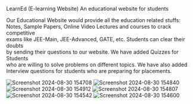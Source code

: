 LearnEd (E-learning Website)
An educational website for students   

Our Educational Website would provide all the education related stuffs:  
Notes, Sample Papers, Online Video Lectures and courses to crack competitive  
exams like JEE-Main, JEE-Advanced, GATE, etc. Students can clear their doubts  
by sending their questions to our website. We have added Quizzes for Students  
who are willing to solve problems on different topics. We have also added  
Interview questions for students who are preparing for placements.  
  
![Screenshot 2024-08-30 154708](https://github.com/user-attachments/assets/58f8002a-4883-46dd-99a1-59c6c9f0352a)
![Screenshot 2024-08-30 154840](https://github.com/user-attachments/assets/73dc3375-db28-40f7-9125-1508f174e29c)
![Screenshot 2024-08-30 154912](https://github.com/user-attachments/assets/fc0ce0ff-b5f7-4bfb-b88a-7de9791100e6)
![Screenshot 2024-08-30 154807](https://github.com/user-attachments/assets/5ae45a7b-8fbb-4f4e-905a-1d552c4b2b93)
![Screenshot 2024-08-30 154542](https://github.com/user-attachments/assets/01ffbba7-eb03-4b9a-b9cc-cbb1752f05bc)
![Screenshot 2024-08-30 154600](https://github.com/user-attachments/assets/8a3139ed-25ca-4e9b-a136-b34f80efc756)
